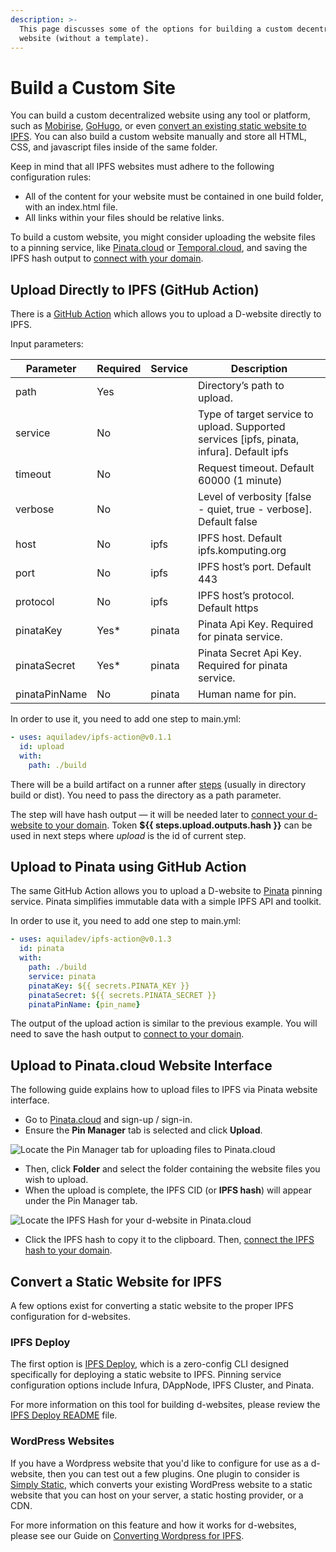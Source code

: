 ```yaml
---
description: >-
  This page discusses some of the options for building a custom decentralized
  website (without a template).
---
```


# Build a Custom Site

You can build a custom decentralized website using any tool or platform, such as [Mobirise](http://mobirise.com), [GoHugo](https://gohugo.io), or even [convert an existing static website to IPFS](building-a-custom-d-website.md#convert-a-static-website). You can also build a custom website manually and store all HTML, CSS, and javascript files inside of the same folder.&#x20;

Keep in mind that all IPFS websites must adhere to the following configuration rules:

* All of the content for your website must be contained in one build folder, with an index.html file.
* All links within your files should be relative links.

To build a custom website, you might consider uploading the website files to a pinning service, like [Pinata.cloud](https://www.pinata.cloud) or [Temporal.cloud](https://temporal.cloud), and saving the IPFS hash output to [connect with your domain](./#option-3-build-a-customized-website-yourself-and-attach-your-ipfs-hash-to-your-domain).

## Upload Directly to IPFS (GitHub Action)

There is a [GitHub Action](https://github.com/marketplace/actions/upload-to-ipfs) which allows you to upload a D-website directly to IPFS.

Input parameters:

| Parameter     | Required | Service | Description                                                                                |
| ------------- | -------- | ------- | ------------------------------------------------------------------------------------------ |
| path          | Yes      |         | Directory’s path to upload.                                                                |
| service       | No       |         | Type of target service to upload. Supported services \[ipfs, pinata, infura]. Default ipfs |
| timeout       | No       |         | Request timeout. Default 60000 (1 minute)                                                  |
| verbose       | No       |         | Level of verbosity \[false - quiet, true - verbose]. Default false                         |
| host          | No       | ipfs    | IPFS host. Default ipfs.komputing.org                                                      |
| port          | No       | ipfs    | IPFS host’s port. Default 443                                                              |
| protocol      | No       | ipfs    | IPFS host’s protocol. Default https                                                        |
| pinataKey     | Yes\*    | pinata  | Pinata Api Key. Required for pinata service.                                               |
| pinataSecret  | Yes\*    | pinata  | Pinata Secret Api Key. Required for pinata service.                                        |
| pinataPinName | No       | pinata  | Human name for pin.                                                                        |

In order to use it, you need to add one step to main.yml:

```yaml
- uses: aquiladev/ipfs-action@v0.1.1
  id: upload
  with:
    path: ./build
```

There will be a build artifact on a runner after [steps](https://dapps-delivery-guide.readthedocs.io/en/latest/delivery/github-actions.html#step-1-create-pipeline) (usually in directory build or dist). You need to pass the directory as a path parameter.

The step will have hash output — it will be needed later to [connect your d-website to your domain](./#option-3-build-a-customized-website-yourself-and-attach-your-ipfs-hash-to-your-domain). Token **$\{{ steps.upload.outputs.hash \}}** can be used in next steps where _upload_ is the id of current step.

## Upload to Pinata using GitHub Action

The same GitHub Action allows you to upload a D-website to [Pinata](https://pinata.cloud) pinning service. Pinata simplifies immutable data with a simple IPFS API and toolkit.

In order to use it, you need to add one step to main.yml:

```yaml
- uses: aquiladev/ipfs-action@v0.1.3
  id: pinata
  with:
    path: ./build
    service: pinata
    pinataKey: ${{ secrets.PINATA_KEY }}
    pinataSecret: ${{ secrets.PINATA_SECRET }}
    pinataPinName: {pin_name}
```

The output of the upload action is similar to the previous example. You will need to save the hash output to [connect to your domain](./#option-3-build-a-customized-website-yourself-and-attach-your-ipfs-hash-to-your-domain).

## Upload to Pinata.cloud Website Interface

The following guide explains how to upload files to IPFS via Pinata website interface.

* Go to [Pinata.cloud](https://pinata.cloud) and sign-up / sign-in.
* Ensure the **Pin Manager** tab is selected and click **Upload**.

![Locate the Pin Manager tab for uploading files to Pinata.cloud](../../../.gitbook/assets/pin-manager-pinata.png)

* Then, click **Folder** and select the folder containing the website files you wish to upload.
* When the upload is complete, the IPFS CID (or **IPFS hash**) will appear under the Pin Manager tab.

![Locate the IPFS Hash for your d-website in Pinata.cloud](../../../.gitbook/assets/ipfs-hash-pinata-web-interface.png)

* Click the IPFS hash to copy it to the clipboard. Then, [connect the IPFS hash to your domain](./#option-3-build-a-customized-website-yourself-and-attach-your-ipfs-hash-to-your-domain).

## Convert a Static Website for IPFS

A few options exist for converting a static website to the proper IPFS configuration for d-websites.

### IPFS Deploy

The first option is [IPFS Deploy](https://github.com/ipfs-shipyard/ipfs-deploy), which is a zero-config CLI designed specifically for deploying a static website to IPFS. Pinning service configuration options include Infura, DAppNode, IPFS Cluster, and Pinata.

For more information on this tool for building d-websites, please review the [IPFS Deploy README](https://github.com/ipfs-shipyard/ipfs-deploy#readme) file.

### WordPress Websites

If you have a Wordpress website that you'd like to configure for use as a d-website, then you can test out a few plugins. One plugin to consider is [Simply Static](https://wordpress.org/plugins/simply-static/), which converts your existing WordPress website to a static website that you can host on your server, a static hosting provider, or a CDN.&#x20;

For more information on this feature and how it works for d-websites, please see our Guide on [Converting Wordpress for IPFS](https://community.unstoppabledomains.com/t/convert-wordpress-site-for-use-with-ipfs-guide/327).
